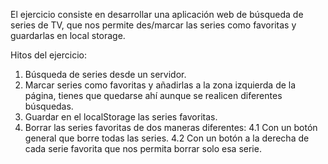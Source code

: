 El ejercicio consiste en desarrollar una aplicación web de búsqueda de series de TV, que nos permite des/marcar las series como favoritas y guardarlas en local storage.

Hitos del ejercicio:

1. Búsqueda de series desde un servidor.
2. Marcar series como favoritas y añadirlas a la zona izquierda de la página, tienes que quedarse ahí aunque se realicen diferentes búsquedas.
3. Guardar en el localStorage las series favoritas.
4. Borrar las series favoritas de dos maneras diferentes:
   4.1 Con un botón general que borre todas las series.
   4.2 Con un botón a la derecha de cada serie favorita que nos permita borrar solo esa serie.
